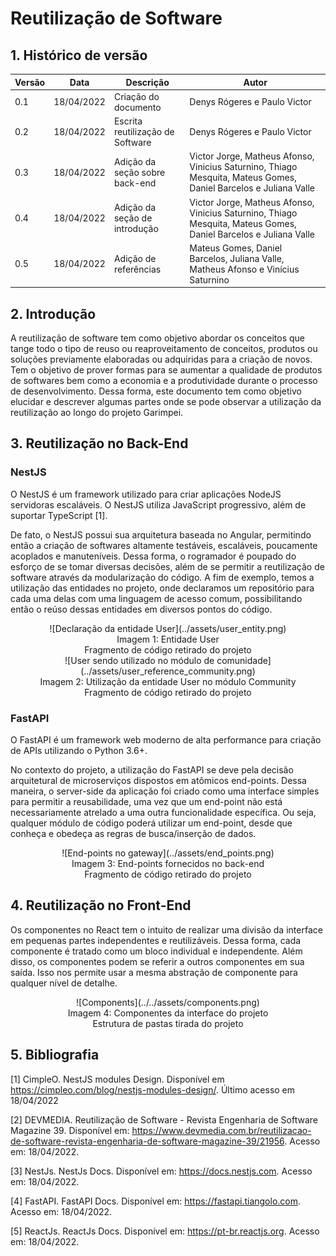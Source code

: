 # Reutilização de Software

## 1. Histórico de versão

<center>

| Versão | Data       | Descrição                   | Autor         |
| ------ | ---------- | --------------------------- | ------------- |
| 0.1    | 18/04/2022 | Criação do documento        | Denys Rógeres e Paulo Victor  |
| 0.2    | 18/04/2022 | Escrita reutilização de Software        | Denys Rógeres e Paulo Victor  |
| 0.3   | 18/04/2022 | Adição da seção sobre back-end | Victor Jorge, Matheus Afonso, Vinicius Saturnino, Thiago Mesquita, Mateus Gomes, Daniel Barcelos e Juliana Valle |
| 0.4   | 18/04/2022 | Adição da seção de introdução| Victor Jorge, Matheus Afonso, Vinicius Saturnino, Thiago Mesquita, Mateus Gomes, Daniel Barcelos e Juliana Valle |
| 0.5   | 18/04/2022 | Adição de referências| Mateus Gomes, Daniel Barcelos, Juliana Valle, Matheus Afonso e Vinícius Saturnino |

</center>

## 2. Introdução
A reutilização de software tem como objetivo abordar os conceitos que tange todo o tipo de reuso ou reaproveitamento de conceitos, produtos ou soluções previamente elaboradas ou adquiridas para a criação de novos. Tem o objetivo de prover formas para se aumentar a qualidade de produtos de softwares bem como a economia e a produtividade durante o processo de desenvolvimento.
Dessa forma, este documento tem como objetivo elucidar e descrever algumas partes onde se pode observar a utilização da reutilização ao longo do projeto Garimpei.
## 3. Reutilização no Back-End

### NestJS

O NestJS é um framework utilizado para criar aplicações NodeJS servidoras escaláveis. O NestJS utiliza JavaScript progressivo, além de suportar TypeScript [1].

De fato, o NestJS possui sua arquitetura baseada no Angular, permitindo então a criação de softwares altamente testáveis, escaláveis, poucamente acoplados e manuteníveis. Dessa forma, o  rogramador é poupado do esforço de se tomar diversas decisões, além de se permitir a reutilização de software através da modularização do código. A fim de exemplo, temos a utilização das entidades no projeto, onde declaramos um repositório para cada uma delas com uma linguagem de acesso comum, possibilitando então o reúso dessas entidades em diversos pontos do código.

<center>
![Declaração da entidade User](../assets/user_entity.png)
<figcaption>Imagem 1: Entidade User</figcaption>
<figcaption>Fragmento de código retirado do projeto</figcaption>
</center>
<center>
![User sendo utilizado no módulo de comunidade](../assets/user_reference_community.png)
<figcaption>Imagem 2: Utilização da entidade User no módulo Community</figcaption>
<figcaption>Fragmento de código retirado do projeto</figcaption>
</center>

### FastAPI

O FastAPI é um framework web moderno de alta performance para criação de APIs utilizando o Python 3.6+.

No contexto do projeto, a utilização do FastAPI se deve pela decisão arquitetural de microserviços dispostos em atômicos end-points. Dessa maneira, o server-side da aplicação foi criado como uma interface simples para permitir a reusabilidade, uma vez que um end-point não está necessariamente atrelado a uma outra funcionalidade específica. Ou seja, qualquer módulo de código poderá utilizar um end-point, desde que conheça e obedeça as regras de busca/inserção de dados.

<center>
![End-points no gateway](../assets/end_points.png)
<figcaption>Imagem 3: End-points fornecidos no back-end</figcaption>
<figcaption>Fragmento de código retirado do projeto</figcaption>
</center>

## 4. Reutilização no Front-End

Os componentes no React tem o intuito de realizar uma divisão da interface em pequenas partes independentes e reutilizáveis. Dessa forma, cada componente é tratado como um bloco individual e independente. Além disso, os componentes podem se referir a outros componentes em sua saída. Isso nos permite usar a mesma abstração de componente para qualquer nível de detalhe.

<center>
![Components](../../assets/components.png)
<figcaption>Imagem 4: Componentes da interface do projeto</figcaption>
<figcaption>Estrutura de pastas tirada do projeto</figcaption>
</center>

## 5. Bibliografia

[1] CimpleO. NestJS modules Design. Disponível em https://cimpleo.com/blog/nestjs-modules-design/. Último acesso em 18/04/2022

[2] DEVMEDIA. Reutilização de Software - Revista Engenharia de Software Magazine 39. Disponível em: https://www.devmedia.com.br/reutilizacao-de-software-revista-engenharia-de-software-magazine-39/21956. Acesso em: 18/04/2022.

[3] NestJs. NestJs Docs. Disponível em: https://docs.nestjs.com. Acesso em: 18/04/2022.

[4] FastAPI. FastAPI Docs. Disponível em: https://fastapi.tiangolo.com. Acesso em: 18/04/2022.

[5] ReactJs. ReactJs Docs. Disponível em: https://pt-br.reactjs.org. Acesso em: 18/04/2022.